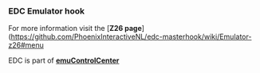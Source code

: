 ### EDC Emulator hook

For more information visit the [**Z26 page**](https://github.com/PhoenixInteractiveNL/edc-masterhook/wiki/Emulator-z26#menu

EDC is part of [**emuControlCenter**](https://github.com/PhoenixInteractiveNL/emuControlCenter/wiki)
